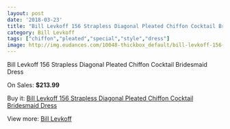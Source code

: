 ```yaml
---
layout: post
date: '2018-03-23'
title: "Bill Levkoff 156 Strapless Diagonal Pleated Chiffon Cocktail Bridesmaid Dress"
category: Bill Levkoff
tags: ["chiffon","pleated","special","style","dress"]
image: http://img.eudances.com/10048-thickbox_default/bill-levkoff-156-strapless-diagonal-pleated-chiffon-cocktail-bridesmaid-dress.jpg
---
```

Bill Levkoff 156 Strapless Diagonal Pleated Chiffon Cocktail Bridesmaid Dress

On Sales: **$213.99**
<a href="https://www.eudances.com/en/bill-levkoff/3300-bill-levkoff-156-strapless-diagonal-pleated-chiffon-cocktail-bridesmaid-dress.html"><amp-img layout="responsive" width="600" height="600" src="//img.eudances.com/10048-thickbox_default/bill-levkoff-156-strapless-diagonal-pleated-chiffon-cocktail-bridesmaid-dress.jpg" alt="Bill Levkoff 156 Strapless Diagonal Pleated Chiffon Cocktail Bridesmaid Dress 0" /></a>
<a href="https://www.eudances.com/en/bill-levkoff/3300-bill-levkoff-156-strapless-diagonal-pleated-chiffon-cocktail-bridesmaid-dress.html"><amp-img layout="responsive" width="600" height="600" src="//img.eudances.com/10051-thickbox_default/bill-levkoff-156-strapless-diagonal-pleated-chiffon-cocktail-bridesmaid-dress.jpg" alt="Bill Levkoff 156 Strapless Diagonal Pleated Chiffon Cocktail Bridesmaid Dress 1" /></a>
<a href="https://www.eudances.com/en/bill-levkoff/3300-bill-levkoff-156-strapless-diagonal-pleated-chiffon-cocktail-bridesmaid-dress.html"><amp-img layout="responsive" width="600" height="600" src="//img.eudances.com/10050-thickbox_default/bill-levkoff-156-strapless-diagonal-pleated-chiffon-cocktail-bridesmaid-dress.jpg" alt="Bill Levkoff 156 Strapless Diagonal Pleated Chiffon Cocktail Bridesmaid Dress 2" /></a>
<a href="https://www.eudances.com/en/bill-levkoff/3300-bill-levkoff-156-strapless-diagonal-pleated-chiffon-cocktail-bridesmaid-dress.html"><amp-img layout="responsive" width="600" height="600" src="//img.eudances.com/10049-thickbox_default/bill-levkoff-156-strapless-diagonal-pleated-chiffon-cocktail-bridesmaid-dress.jpg" alt="Bill Levkoff 156 Strapless Diagonal Pleated Chiffon Cocktail Bridesmaid Dress 3" /></a>

Buy it: [Bill Levkoff 156 Strapless Diagonal Pleated Chiffon Cocktail Bridesmaid Dress](https://www.eudances.com/en/bill-levkoff/3300-bill-levkoff-156-strapless-diagonal-pleated-chiffon-cocktail-bridesmaid-dress.html "Bill Levkoff 156 Strapless Diagonal Pleated Chiffon Cocktail Bridesmaid Dress")

View more: [Bill Levkoff](https://www.eudances.com/en/57-bill-levkoff "Bill Levkoff")